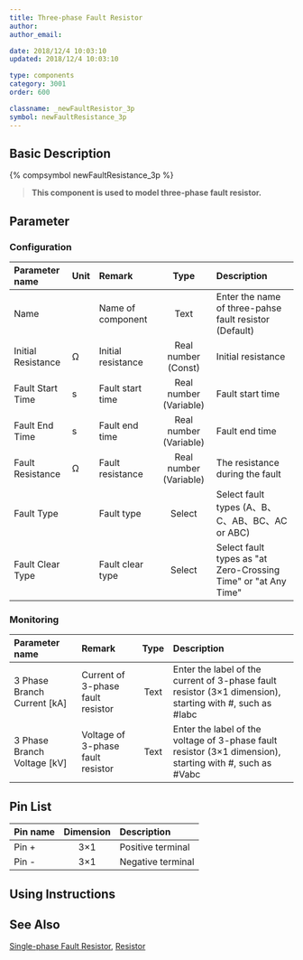 ```yaml
---
title: Three-phase Fault Resistor
author:
author_email:

date: 2018/12/4 10:03:10
updated: 2018/12/4 10:03:10

type: components
category: 3001
order: 600

classname: _newFaultResistor_3p
symbol: newFaultResistance_3p
---
```


## Basic Description

{% compsymbol newFaultResistance_3p %}

> **This component is used to model three-phase fault resistor.**

## Parameter

### Configuration

| Parameter name     | Unit | Remark             |          Type          | Description                                                    |
| :----------------- | :--- | :----------------- | :--------------------: | :------------------------------------------------------------- |
| Name               |      | Name of component  |          Text          | Enter the name of three-pahse fault resistor (Default)         |
| Initial Resistance | Ω    | Initial resistance |  Real number (Const)   | Initial resistance                                             |
| Fault Start Time   | s    | Fault start time   | Real number (Variable) | Fault start time                                               |
| Fault End Time     | s    | Fault end time     | Real number (Variable) | Fault end time                                                 |
| Fault Resistance   | Ω    | Fault resistance   | Real number (Variable) | The resistance during the fault                                |
| Fault Type         |      | Fault type         |         Select         | Select fault types (A、B、C、AB、BC、AC or ABC)                |
| Fault Clear Type   |      | Fault clear type   |         Select         | Select fault types as "at Zero-Crossing Time" or "at Any Time" |

### Monitoring

| Parameter name                | Remark                            | Type | Description                                                                                              |
| :---------------------------- | :-------------------------------- | :--: | :------------------------------------------------------------------------------------------------------- |
| 3 Phase Branch Current \[kA\] | Current of 3-phase fault resistor | Text | Enter the label of the current of 3-phase fault resistor (3×1 dimension), starting with #, such as #Iabc |
| 3 Phase Branch Voltage \[kV\] | Voltage of 3-phase fault resistor | Text | Enter the label of the voltage of 3-phase fault resistor (3×1 dimension), starting with #, such as #Vabc |

## Pin List

| Pin name | Dimension | Description       |
| :------- | :-------: | :---------------- |
| Pin +    |    3×1    | Positive terminal |
| Pin -    |    3×1    | Negative terminal |

## Using Instructions

## See Also

[Single-phase Fault Resistor](comp_newFaultResistor.html), [Resistor](compnewResistorRouter.html)
